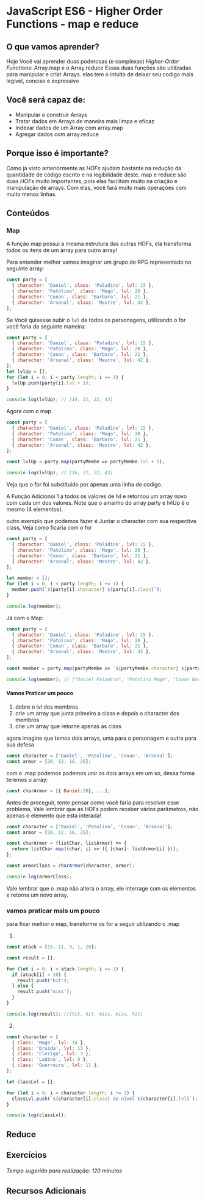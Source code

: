 # JavaScript ES6 - Higher Order Functions - map e reduce
## O que vamos aprender?
  Hoje Você vai aprender duas poderosas (e complexas) *Higher-Order Functions*: Array.map e o Array.reduce
  Essas duas funções são utilizadas para manipular e criar Arrays. elas tem o intuito de deixar seu codigo mais legível, conciso e expressivo

## Você será capaz de:
- Manipular e construir Arrays
- Tratar dados em Arrays de maneira mais limpa e eficaz
- Indexar dados de um Array com array.map
- Agregar dados com array.reduce

## Porque isso é importante?
  Como ja visto anteriormente as *HOFs* ajudam bastante na redução da quantidade de código escrito e na legibilidade deste.
  map e reduce são duas *HOFs* muito importantes, pois elas facilitam muito na criação e manipulação de arrays. Com elas, você fará muito mais operações com muito menos linhas.
## Conteúdos
### Map
A função map possui a mesma estrutura das outras HOFs, ela transforma todos os itens de um array para outro array!

Para entender melhor vamos imaginar um grupo de RPG representado no seguinte array:
```js
const party = [
  { character: 'Daniel', class: 'Paladino', lvl: 15 },
  { character: 'Patolino', class: 'Mago', lvl: 20 },
  { character: 'Conan', class: 'Barbaro', lvl: 21 },
  { character: 'Arsenal', class: 'Mestre', lvl: 42 },
];

```

Se Você quisesse subir o `lvl` de todos os personagens, utilizando o for você faria da seguinte maneira:
```js
const party = [
  { character: 'Daniel', class: 'Paladino', lvl: 15 },
  { character: 'Patolino', class: 'Mago', lvl: 20 },
  { character: 'Conan', class: 'Barbaro', lvl: 21 },
  { character: 'Arsenal', class: 'Mestre', lvl: 42 },
];
let lvlUp = [];
for (let i = 0; i < party.length; i += 1) {
  lvlUp.push(party[i].lvl + 1);
}

console.log(lvlUp); // [16, 21, 22, 43]

```

Agora com o map
```js
const party = [
  { character: 'Daniel', class: 'Paladino', lvl: 15 },
  { character: 'Patolino', class: 'Mago', lvl: 20 },
  { character: 'Conan', class: 'Barbaro', lvl: 21 },
  { character: 'Arsenal', class: 'Mestre', lvl: 42 },
];

const lvlUp = party.map(partyMembe => partyMembe.lvl + 1);

console.log(lvlUp); // [16, 21, 22, 43]
```

Veja que o for foi substituido por apenas uma linha de codigo.

A Função Adicionoi 1 a todos os valores de lvl e retornou um array novo com cada um dos valores. Note que o amanho do array party e lvlUp é o mesmo (4 elementos).

outro exemplo que podemos fazer é Juntar o character com sua respectiva class, Veja como ficaria com o for
```js
const party = [
  { character: 'Daniel', class: 'Paladino', lvl: 15 },
  { character: 'Patolino', class: 'Mago', lvl: 20 },
  { character: 'Conan', class: 'Barbaro', lvl: 21 },
  { character: 'Arsenal', class: 'Mestre', lvl: 42 },
];

let member = [];
for (let i = 0; i < party.length; i += 1) {
  member.push(`${party[i].character} ${party[i].class}`);
}

console.log(member);
```

Já com o Map:
```js
const party = [
  { character: 'Daniel', class: 'Paladino', lvl: 15 },
  { character: 'Patolino', class: 'Mago', lvl: 20 },
  { character: 'Conan', class: 'Barbaro', lvl: 21 },
  { character: 'Arsenal', class: 'Mestre', lvl: 42 },
];

const member = party.map(partyMembe => `${partyMembe.character} ${partyMembe.class}`);

console.log(member); // ["Daniel Paladino", "Patolino Mago", "Conan Barbaro", "Arsenal Mestre"]
```

#### Vamos Praticar um pouco
1. dobre o lvl dos membros
2. crie um array que junta primeiro a class e depois o character dos membros
3. crie um array que retorne apenas as class 

agora imagine que temos dois arrays, uma para o personagem e outra para sua defesa
```js
const character = ['Daniel', 'Patolino', 'Conan', 'Arsenal'];
const armor = [20, 12, 16, 25];
```
com o .map podemos podemos unir os dois arrays em um só, dessa forma teremos o array:
```js
const charArmor = [{ Daniel:20}, ...];
```

Antes de proceguir, tente pensar como você faria para resolver esse problema, Vale lembrar que as HOFs podem receber vários parâmetros, não apenas o elemento que esta interada!

```js
const character = ['Daniel', 'Patolino', 'Conan', 'Arsenal'];
const armor = [20, 12, 16, 25];

const charArmor = (listChar, listArmor) => {
  return listChar.map((char, i) => ({ [char]: listArmor[i] }));
};

const armorClass = charArmor(character, armor);

console.log(armorClass);
```

Vale lembrar que o .map não altera o array, ele interrage com os elementos e retorna um novo array.

### vamos praticar mais um pouco
para fixar melhor o map, transforme os for a seguir utilizando o .map

1. 
```js
const atack = [15, 11, 9, 1, 20];

const result = [];

for (let i = 0; i < atack.length; i += 1) {
  if (atack[i] > 10) {
    result.push('hit');
  } else {
    result.push('miss');
  }
}

console.log(result); //[hit, hit, miss, miss, hit]
```
2.
```js
const character = [
  { class: 'Mago', lvl: 14 },
  { class: 'Druida', lvl: 13 },
  { class: 'Cleriga', lvl: 3 },
  { class: 'Ladino', lvl: 9 },
  { class: 'Guerreira', lvl: 11 },
];

let classLvl = [];

for (let i = 0; i < character.length; i += 1) {
  classLvl.push(`${character[i].class} de nível ${character[i].lvl}`);
}

console.log(classLvl);
```

## Reduce 

## Exercícios
###### Tempo sugerido para realização: 120 minutos
## Recursos Adicionais
